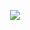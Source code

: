 <p align="center">
  <img src=https://i.kym-cdn.com/entries/icons/facebook/000/022/702/hold_my_beer.jpg>
</p>
